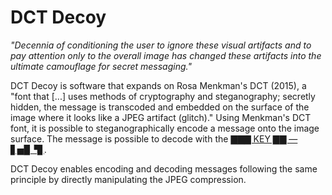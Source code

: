 # DCT Decoy

*"Decennia of conditioning the user to ignore these visual artifacts and to pay attention only to the overall image
has changed these artifacts into the ultimate camouflage for secret messaging."*

DCT Decoy is software that expands on Rosa Menkman's DCT (2015), a "font that [...] uses methods of cryptography and steganography; secretly hidden, the message is transcoded and embedded on the surface of
the image where it looks like a JPEG artifact (glitch)." Using Menkman's DCT font, it is possible to steganographically encode a message onto the image surface. The message is possible to decode with the [▇▇▇ KEY ▇▇ — ▋▅▉▝▊](https://beyondresolution.info/KEY).

DCT Decoy enables encoding and decoding messages following the same principle by directly manipulating the JPEG compression.

